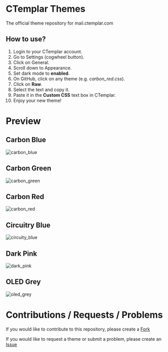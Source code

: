 # CTemplar Themes
The official theme repository for mail.ctemplar.com

## How to use?
1. Login to your CTemplar account.
2. Go to Settings (cogwheel button).
3. Click on General.
4. Scroll down to Appearance.
5. Set dark mode to **enabled**.
6. On GitHub, click on any theme (e.g. *carbon_red.css*).
7. Click on **Raw**.
8. Select the text and copy it.
9. Paste it in the **Custom CSS** text box in CTemplar.
10. Enjoy your new theme!

# Preview
## Carbon Blue
![carbon_blue](https://user-images.githubusercontent.com/80723977/116143368-f80ee200-a6d2-11eb-8ced-211e91bd8b85.png)

## Carbon Green
![carbon_green](https://user-images.githubusercontent.com/80723977/116143369-f8a77880-a6d2-11eb-82ce-4f607a7f46da.png)

## Carbon Red
![carbon_red](https://user-images.githubusercontent.com/80723977/116143364-f7764b80-a6d2-11eb-8cb3-b658901ce5d9.png)

## Circuitry Blue
![circuity_blue](https://user-images.githubusercontent.com/80723977/116143366-f80ee200-a6d2-11eb-8b27-5f8490bbdf33.png)

## Dark Pink
![dark_pink](https://user-images.githubusercontent.com/80723977/116143365-f80ee200-a6d2-11eb-8757-1a204896fffc.png)

## OLED Grey
![oled_grey](https://user-images.githubusercontent.com/80723977/116143360-f6ddb500-a6d2-11eb-9150-920ac9fbdd7c.png)

# Contributions / Requests / Problems

If you would like to contribute to this repository, please create a [Fork](https://github.com/OneWhiteBird/ctemplar-themes/fork)

If you would like to request a theme or submit a problem, please create an [Issue](https://github.com/OneWhiteBird/ctemplar-themes/issues)
